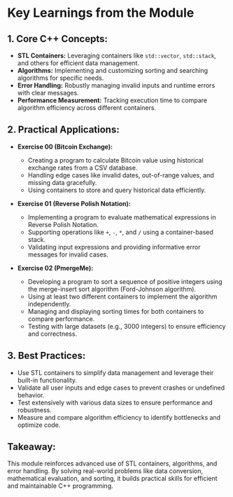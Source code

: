 # Key Learnings from the Module

## 1. Core C++ Concepts:
- **STL Containers:** Leveraging containers like `std::vector`, `std::stack`, and others for efficient data management.
- **Algorithms:** Implementing and customizing sorting and searching algorithms for specific needs.
- **Error Handling:** Robustly managing invalid inputs and runtime errors with clear messages.
- **Performance Measurement:** Tracking execution time to compare algorithm efficiency across different containers.

## 2. Practical Applications:

- **Exercise 00 (Bitcoin Exchange):**
  - Creating a program to calculate Bitcoin value using historical exchange rates from a CSV database.
  - Handling edge cases like invalid dates, out-of-range values, and missing data gracefully.
  - Using containers to store and query historical data efficiently.

- **Exercise 01 (Reverse Polish Notation):**
  - Implementing a program to evaluate mathematical expressions in Reverse Polish Notation.
  - Supporting operations like `+`, `-`, `*`, and `/` using a container-based stack.
  - Validating input expressions and providing informative error messages for invalid cases.

- **Exercise 02 (PmergeMe):**
  - Developing a program to sort a sequence of positive integers using the merge-insert sort algorithm (Ford-Johnson algorithm).
  - Using at least two different containers to implement the algorithm independently.
  - Managing and displaying sorting times for both containers to compare performance.
  - Testing with large datasets (e.g., 3000 integers) to ensure efficiency and correctness.

## 3. Best Practices:
- Use STL containers to simplify data management and leverage their built-in functionality.
- Validate all user inputs and edge cases to prevent crashes or undefined behavior.
- Test extensively with various data sizes to ensure performance and robustness.
- Measure and compare algorithm efficiency to identify bottlenecks and optimize code.

## Takeaway:
This module reinforces advanced use of STL containers, algorithms, and error handling. By solving real-world problems like data conversion, mathematical evaluation, and sorting, it builds practical skills for efficient and maintainable C++ programming.
